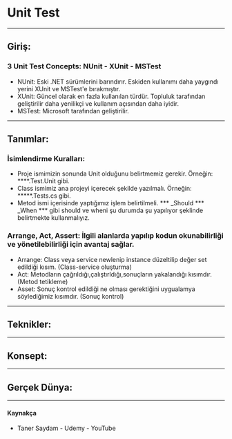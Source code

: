 # Unit Test
---
## Giriş:
### 3 Unit Test Concepts: NUnit - XUnit - MSTest
- NUnit: Eski .NET sürümlerini barındırır. Eskiden kullanımı daha yaygındı yerini XUnit ve MSTest'e bırakmıştır.
- XUnit: Güncel olarak en fazla kullanılan türdür. Topluluk tarafından geliştirilir daha yenilikçi ve kullanım açısından daha iyidir.
- MSTest: Microsoft tarafından geliştirilir.
---
## Tanımlar:
### İsimlendirme Kuralları: 
- Proje ismimizin sonunda Unit olduğunu belirtmemiz gerekir. Örneğin: ****.Test.Unit gibi.
- Class ismimiz ana projeyi içerecek şekilde yazılmalı. Örneğin: *****.Tests.cs gibi.
- Metod ismi içerisinde yaptığımız işlem belirtilmeli. *** _Should *** _When *** gibi should ve wheni şu durumda şu yapılıyor şeklinde belirtmekte kullanmalıyız.
### Arrange, Act, Assert: İlgili alanlarda yapılıp kodun okunabilirliği ve yönetilebilirliği için avantaj sağlar.
- Arrange: Class veya service newlenip instance düzeltilip değer set edildiği kısım. (Class-service oluşturma)
- Act: Metodların çağrıldığı,çalıştırldığı,sonuçların yakalandığı kısımdır. (Metod tetikleme)
- Asset: Sonuç kontrol edildiği ne olması gerektiğini uygualamya söylediğimiz kısımdır. (Sonuç kontrol)
---
## Teknikler:
---
## Konsept:
---
## Gerçek Dünya:
---
#### Kaynakça
- Taner Saydam - Udemy - YouTube
